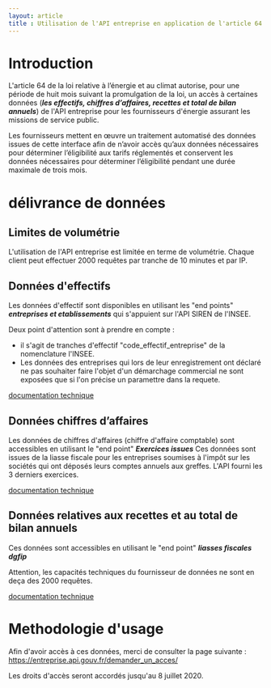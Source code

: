 ```yaml
---
layout: article
title : Utilisation de l'API entreprise en application de l'article 64
---
```

# Introduction
L'article 64 de la loi relative à l’énergie et au climat autorise, pour une période de huit mois suivant la promulgation de la loi, un accès à certaines données (***les effectifs, chiffres d’affaires, recettes et total de bilan annuels***) de l'API entreprise pour les fournisseurs d'énergie assurant les missions de service public.

Les fournisseurs mettent en œuvre un traitement automatisé des données issues de cette interface afin de n’avoir accès qu’aux données nécessaires pour déterminer l’éligibilité aux tarifs réglementés et conservent les données nécessaires pour déterminer l’éligibilité pendant une durée maximale de trois mois.

# délivrance de données

## Limites de volumétrie
L'utilisation de l'API entreprise est limitée en terme de volumétrie. Chaque client peut effectuer 2000 requêtes par tranche de 10 minutes et par IP.

## Données d'effectifs

Les données d'effectif sont disponibles en utilisant les "end points" ***entreprises et etablissements*** qui s'appuient sur l'API SIREN de l'INSEE.

Deux point d'attention sont à prendre en compte :
- il s'agit de tranches d'effectif "code_effectif_entreprise"  de la nomenclature  l'INSEE.
- Les données des entreprises qui lors de leur enregistrement ont déclaré ne pas souhaiter faire l'objet d'un démarchage commercial ne sont exposées que si l'on précise un paramettre dans la requete.

[documentation technique](https://doc.entreprise.api.gouv.fr/#entreprises)

## Données chiffres d’affaires

Les données de chiffres d'affaires (chiffre d'affaire comptable) sont accessibles en utilisant le "end point" ***Exercices issues*** 
Ces données sont issues de la liasse fiscale pour les entreprises soumises à l'impôt sur les sociétés qui ont déposés leurs comptes annuels aux greffes. 
L'API fourni les 3 derniers exercices.

[documentation technique](https://doc.entreprise.api.gouv.fr/#exercices)

## Données relatives aux recettes et au total de bilan annuels
Ces données sont accessibles en utilisant le "end point" ***liasses fiscales dgfip***

Attention, les capacités techniques du fournisseur de données ne sont en deça des 2000 requêtes.

[documentation technique](https://doc.entreprise.api.gouv.fr/#liasses-fiscales-dgfip)

# Methodologie d'usage 
Afin d'avoir accès à ces données, merci de consulter la page suivante :
https://entreprise.api.gouv.fr/demander_un_acces/

Les droits d'accès seront accordés jusqu'au 8 juillet 2020.  


